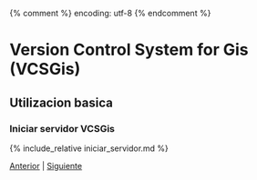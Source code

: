 {% comment %} encoding: utf-8 {% endcomment %}

# Version Control System for Gis (VCSGis)

## Utilizacion basica

### Iniciar servidor VCSGis

{% include_relative iniciar_servidor.md %}
 
[Anterior](creacion_de_un_repositorio_t.md) | [Siguiente](creacion_de_copia_de_trabajo_t.md)
